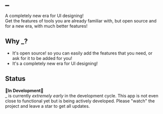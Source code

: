 # _

A completely new era for UI designing!  
Get the features of tools you are already familiar with, but open source and for a new era, with much better features!

## Why _?

* It's open source! so you can easily add the features that you need, or ask for it to be added for you!
* It's a completely new era for UI designing!

## Status

:construction:**In Development**:construction:  
_ is currently *extremely early* in the development cycle. This app is not even close to functional yet but is being actively developed. Please "watch" the project and leave a star to get all updates.
